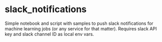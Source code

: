 # slack_notifications
Simple notebook and script with samples to push slack notifications for machine learning jobs (or any service for that matter).  Requires slack API key and slack channel ID as local env vars.
